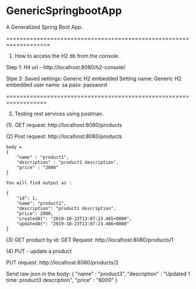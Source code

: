# GenericSpringbootApp
A Generalized Spring Boot App.

===================================================================

1. How to access the H2 db from the console.

Step 1:	Hit url - http://localhost:8080/h2-console/

Stpe 2: Saved settings: Generic H2 embedded
        Setting name: Generic H2 embedded
		user name: sa
		pass: password
		
==================================================================


2. Testing rest services using postman.

(1). GET request: http://localhost:8080/products

(2) Post request: http://localhost:8080/products

	body = 
	{ 
		"name" : "product1",
		"description" : "product1 description",
		"price" : "2000"
	}
	
	You will find output as : 
	
	{
	    "id": 1,
	    "name": "product1",
	    "description": "product1 description",
	    "price": 2000,
	    "createdAt": "2019-10-23T13:07:23.465+0000",
	    "updatedAt": "2019-10-23T13:07:23.466+0000"
	}

(3) GET product by id: 
GET Request: http://localhost:8080/products/1


(4) PUT - update a product

PUT request: http://localhost:8080/products/2

Send raw json in the body: 
{ 
	"name" : "product3",
	"description" : "Updated 1 time: product3 description",
	"price" : "6000"
}


	
